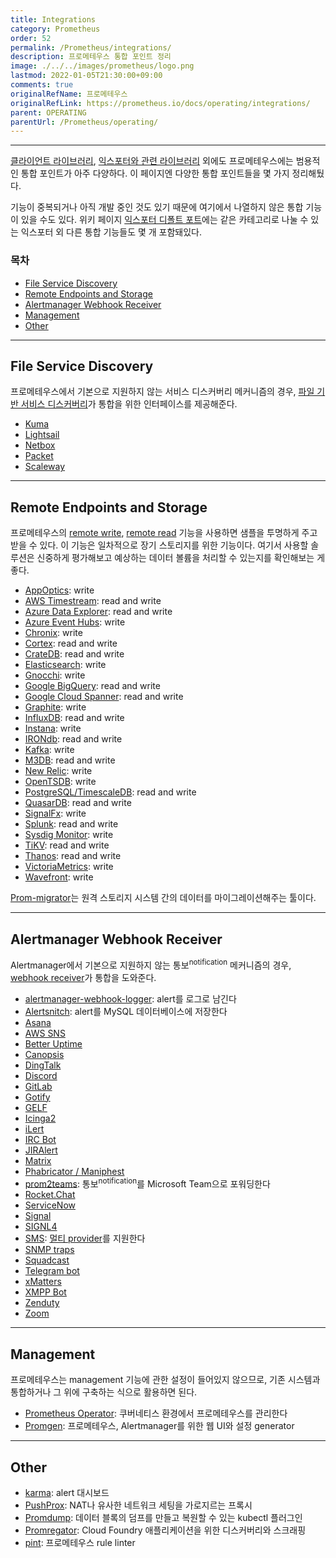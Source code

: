 ```yaml
---
title: Integrations
category: Prometheus
order: 52
permalink: /Prometheus/integrations/
description: 프로메테우스 통합 포인트 정리
image: ./../../images/prometheus/logo.png
lastmod: 2022-01-05T21:30:00+09:00
comments: true
originalRefName: 프로메테우스
originalRefLink: https://prometheus.io/docs/operating/integrations/
parent: OPERATING
parentUrl: /Prometheus/operating/
---
```


---

[클라이언트 라이브러리](../clientlibs), [익스포터와 관련 라이브러리](../exporters) 외에도 프로메테우스에는 범용적인 통합 포인트가 아주 다양하다. 이 페이지엔 다양한 통합 포인트들을 몇 가지 정리해뒀다.

기능이 중복되거나 아직 개발 중인 것도 있기 때문에 여기에서 나열하지 않은 통합 기능이 있을 수도 있다. 위키 페이지 [익스포터 디폴트 포트](https://github.com/prometheus/prometheus/wiki/Default-port-allocations)에는 같은 카테고리로 나눌 수 있는 익스포터 외 다른 통합 기능들도 몇 개 포함돼있다.

### 목차

- [File Service Discovery](#file-service-discovery)
- [Remote Endpoints and Storage](#remote-endpoints-and-storage)
- [Alertmanager Webhook Receiver](#alertmanager-webhook-receiver)
- [Management](#management)
- [Other](#other)

---

## File Service Discovery

프로메테우스에서 기본으로 지원하지 않는 서비스 디스커버리 메커니즘의 경우, [파일 기반 서비스 디스커버리](../configuration#file_sd_config)가 통합을 위한 인터페이스를 제공해준다.

- [Kuma](https://github.com/kumahq/kuma/tree/master/app/kuma-prometheus-sd)
- [Lightsail](https://github.com/n888/prometheus-lightsail-sd)
- [Netbox](https://github.com/FlxPeters/netbox-prometheus-sd)
- [Packet](https://github.com/packethost/prometheus-packet-sd)
- [Scaleway](https://github.com/scaleway/prometheus-scw-sd)

---

## Remote Endpoints and Storage

프로메테우스의 [remote write](../configuration#remote_write), [remote read](../configuration#remote_read) 기능을 사용하면 샘플을 투명하게 주고 받을 수 있다. 이 기능은 일차적으로 장기 스토리지를 위한 기능이다. 여기서 사용할 솔루션은 신중하게 평가해보고 예상하는 데이터 볼륨을 처리할 수 있는지를 확인해보는 게 좋다.

- [AppOptics](https://github.com/solarwinds/prometheus2appoptics): write
- [AWS Timestream](https://github.com/dpattmann/prometheus-timestream-adapter): read and write
- [Azure Data Explorer](https://github.com/cosh/PrometheusToAdx): read and write
- [Azure Event Hubs](https://github.com/bryanklewis/prometheus-eventhubs-adapter): write
- [Chronix](https://github.com/ChronixDB/chronix.ingester): write
- [Cortex](https://github.com/cortexproject/cortex): read and write
- [CrateDB](https://github.com/crate/crate_adapter): read and write
- [Elasticsearch](https://www.elastic.co/guide/en/beats/metricbeat/master/metricbeat-metricset-prometheus-remote_write.html): write
- [Gnocchi](https://gnocchi.xyz/prometheus.html): write
- [Google BigQuery](https://github.com/KohlsTechnology/prometheus_bigquery_remote_storage_adapter): read and write
- [Google Cloud Spanner](https://github.com/google/truestreet): read and write
- [Graphite](https://github.com/prometheus/prometheus/tree/main/documentation/examples/remote_storage/remote_storage_adapter): write
- [InfluxDB](https://docs.influxdata.com/influxdb/v1.8/supported_protocols/prometheus): read and write
- [Instana](https://www.instana.com/docs/ecosystem/prometheus/#remote-write): write
- [IRONdb](https://github.com/circonus-labs/irondb-prometheus-adapter): read and write
- [Kafka](https://github.com/Telefonica/prometheus-kafka-adapter): write
- [M3DB](https://m3db.io/docs/integrations/prometheus/): read and write
- [New Relic](https://docs.newrelic.com/docs/set-or-remove-your-prometheus-remote-write-integration): write
- [OpenTSDB](https://github.com/prometheus/prometheus/tree/main/documentation/examples/remote_storage/remote_storage_adapter): write
- [PostgreSQL/TimescaleDB](https://github.com/timescale/promscale): read and write
- [QuasarDB](https://doc.quasardb.net/master/user-guide/integration/prometheus.html): read and write
- [SignalFx](https://github.com/signalfx/metricproxy#prometheus): write
- [Splunk](https://github.com/kebe7jun/ropee): read and write
- [Sysdig Monitor](https://docs.sysdig.com/en/docs/installation/prometheus-remote-write/): write
- [TiKV](https://github.com/bragfoo/TiPrometheus): read and write
- [Thanos](https://github.com/thanos-io/thanos): read and write
- [VictoriaMetrics](https://github.com/VictoriaMetrics/VictoriaMetrics): write
- [Wavefront](https://github.com/wavefrontHQ/prometheus-storage-adapter): write

[Prom-migrator](https://github.com/timescale/promscale/tree/master/cmd/prom-migrator)는 원격 스토리지 시스템 간의 데이터를 마이그레이션해주는 툴이다.

---

## Alertmanager Webhook Receiver

Alertmanager에서 기본으로 지원하지 않는 통보<sup>notification</sup> 메커니즘의 경우, [webhook receiver](../alerting.configuration#webhook_config)가 통합을 도와준다.

- [alertmanager-webhook-logger](https://github.com/tomtom-international/alertmanager-webhook-logger): alert를 로그로 남긴다
- [Alertsnitch](https://gitlab.com/yakshaving.art/alertsnitch): alert를 MySQL 데이터베이스에 저장한다
- [Asana](https://gitlab.com/lupudu/alertmanager-asana-bridge)
- [AWS SNS](https://github.com/DataReply/alertmanager-sns-forwarder)
- [Better Uptime](https://docs.betteruptime.com/integrations/prometheus)
- [Canopsis](https://git.canopsis.net/canopsis-connectors/connector-prometheus2canopsis)
- [DingTalk](https://github.com/timonwong/prometheus-webhook-dingtalk)
- [Discord](https://github.com/benjojo/alertmanager-discord)
- [GitLab](https://docs.gitlab.com/ee/operations/metrics/alerts.html#external-prometheus-instances)
- [Gotify](https://github.com/DRuggeri/alertmanager_gotify_bridge)
- [GELF](https://github.com/b-com-software-basis/alertmanager2gelf)
- [Icinga2](https://github.com/vshn/signalilo)
- [iLert](https://docs.ilert.com/integrations/prometheus)
- [IRC Bot](https://github.com/multimfi/bot)
- [JIRAlert](https://github.com/free/jiralert)
- [Matrix](https://github.com/matrix-org/go-neb)
- [Phabricator / Maniphest](https://github.com/knyar/phalerts)
- [prom2teams](https://github.com/idealista/prom2teams): 통보<sup>notification</sup>를 Microsoft Team으로 포워딩한다
- [Rocket.Chat](https://rocket.chat/docs/administrator-guides/integrations/prometheus/)
- [ServiceNow](https://github.com/FXinnovation/alertmanager-webhook-servicenow)
- [Signal](https://github.com/dgl/alertmanager-webhook-signald)
- [SIGNL4](https://www.signl4.com/blog/portfolio_item/prometheus-alertmanager-mobile-alert-notification-duty-schedule-escalation)
- [SMS](https://github.com/messagebird/sachet): [멀티 provider](https://github.com/messagebird/sachet/blob/master/examples/config.yaml)를 지원한다
- [SNMP traps](https://github.com/maxwo/snmp_notifier)
- [Squadcast](https://support.squadcast.com/docs/prometheus)
- [Telegram bot](https://github.com/inCaller/prometheus_bot)
- [xMatters](https://github.com/xmatters/xm-labs-prometheus)
- [XMPP Bot](https://github.com/jelmer/prometheus-xmpp-alerts)
- [Zenduty](https://docs.zenduty.com/docs/prometheus/)
- [Zoom](https://github.com/Code2Life/nodess-apps/tree/master/src/zoom-alert-2.0)

---

## Management

프로메테우스는 management 기능에 관한 설정이 들어있지 않으므로, 기존 시스템과 통합하거나 그 위에 구축하는 식으로 활용하면 된다.

- [Prometheus Operator](https://github.com/coreos/prometheus-operator): 쿠버네티스 환경에서 프로메테우스를 관리한다
- [Promgen](https://github.com/line/promgen): 프로메테우스, Alertmanager를 위한 웹 UI와 설정 generator

---

## Other

- [karma](https://github.com/prymitive/karma): alert 대시보드
- [PushProx](https://github.com/RobustPerception/PushProx): NAT나 유사한 네트워크 세팅을 가로지르는 프록시
- [Promdump](https://github.com/ihcsim/promdump): 데이터 블록의 덤프를 만들고 복원할 수 있는 kubectl 플러그인
- [Promregator](https://github.com/promregator/promregator): Cloud Foundry 애플리케이션을 위한 디스커버리와 스크래핑
- [pint](https://github.com/cloudflare/pint): 프로메테우스 rule linter
